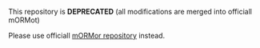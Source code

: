 This repository is **DEPRECATED** (all modifications are merged into officiall mORMot)

Please use officiall [mORMor repository](https://github.com/synopse/mORMot) instead.

